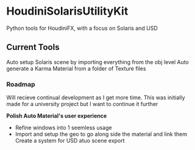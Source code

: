 # HoudiniSolarisUtilityKit
Python tools for HoudiniFX, with a focus on Solaris and USD

## Current Tools
Auto setup Solaris scene by importing everything from the obj level
Auto generate a Karma Material from a folder of Texture files



### Roadmap
Will recieve continual development as I get more time. This was initially made for a university project but I want to continue it further


**Polish Auto Material's user experience**
- Refine windows into 1 seemless usage
- Import and setup the geo to go along side the material and link them
Create a system for USD atuo scene export
